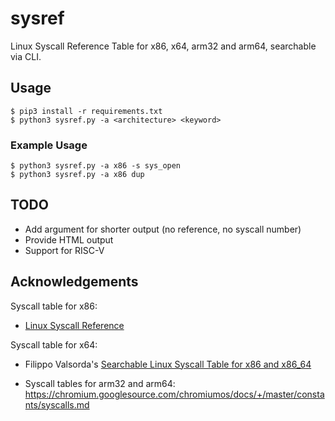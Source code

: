 # sysref
Linux Syscall Reference Table for x86, x64, arm32 and arm64, searchable via CLI.


## Usage
```
$ pip3 install -r requirements.txt
$ python3 sysref.py -a <architecture> <keyword>
```

### Example Usage
```
$ python3 sysref.py -a x86 -s sys_open
$ python3 sysref.py -a x86 dup
```

## TODO
- Add argument for shorter output (no reference, no syscall number)
- Provide HTML output
- Support for RISC-V

## Acknowledgements
Syscall table for x86:
- [Linux Syscall Reference](https://syscalls.kernelgrok.com)

Syscall table for x64:
- Filippo Valsorda's [Searchable Linux Syscall Table for x86 and x86_64](https://filippo.io/linux-syscall-table/)

- Syscall tables for arm32 and arm64:
https://chromium.googlesource.com/chromiumos/docs/+/master/constants/syscalls.md
